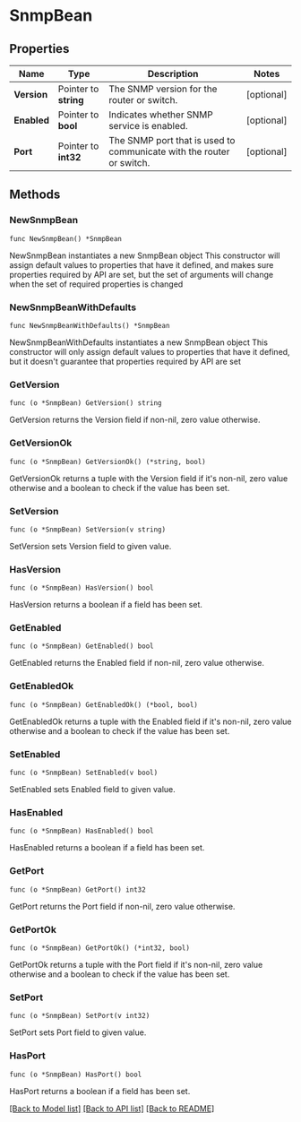 # SnmpBean

## Properties

Name | Type | Description | Notes
------------ | ------------- | ------------- | -------------
**Version** | Pointer to **string** | The SNMP version for the router or switch. | [optional] 
**Enabled** | Pointer to **bool** | Indicates whether SNMP service is enabled. | [optional] 
**Port** | Pointer to **int32** | The SNMP port that is used to communicate with the router or switch. | [optional] 

## Methods

### NewSnmpBean

`func NewSnmpBean() *SnmpBean`

NewSnmpBean instantiates a new SnmpBean object
This constructor will assign default values to properties that have it defined,
and makes sure properties required by API are set, but the set of arguments
will change when the set of required properties is changed

### NewSnmpBeanWithDefaults

`func NewSnmpBeanWithDefaults() *SnmpBean`

NewSnmpBeanWithDefaults instantiates a new SnmpBean object
This constructor will only assign default values to properties that have it defined,
but it doesn't guarantee that properties required by API are set

### GetVersion

`func (o *SnmpBean) GetVersion() string`

GetVersion returns the Version field if non-nil, zero value otherwise.

### GetVersionOk

`func (o *SnmpBean) GetVersionOk() (*string, bool)`

GetVersionOk returns a tuple with the Version field if it's non-nil, zero value otherwise
and a boolean to check if the value has been set.

### SetVersion

`func (o *SnmpBean) SetVersion(v string)`

SetVersion sets Version field to given value.

### HasVersion

`func (o *SnmpBean) HasVersion() bool`

HasVersion returns a boolean if a field has been set.

### GetEnabled

`func (o *SnmpBean) GetEnabled() bool`

GetEnabled returns the Enabled field if non-nil, zero value otherwise.

### GetEnabledOk

`func (o *SnmpBean) GetEnabledOk() (*bool, bool)`

GetEnabledOk returns a tuple with the Enabled field if it's non-nil, zero value otherwise
and a boolean to check if the value has been set.

### SetEnabled

`func (o *SnmpBean) SetEnabled(v bool)`

SetEnabled sets Enabled field to given value.

### HasEnabled

`func (o *SnmpBean) HasEnabled() bool`

HasEnabled returns a boolean if a field has been set.

### GetPort

`func (o *SnmpBean) GetPort() int32`

GetPort returns the Port field if non-nil, zero value otherwise.

### GetPortOk

`func (o *SnmpBean) GetPortOk() (*int32, bool)`

GetPortOk returns a tuple with the Port field if it's non-nil, zero value otherwise
and a boolean to check if the value has been set.

### SetPort

`func (o *SnmpBean) SetPort(v int32)`

SetPort sets Port field to given value.

### HasPort

`func (o *SnmpBean) HasPort() bool`

HasPort returns a boolean if a field has been set.


[[Back to Model list]](../README.md#documentation-for-models) [[Back to API list]](../README.md#documentation-for-api-endpoints) [[Back to README]](../README.md)


